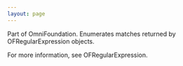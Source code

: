 ```yaml
---
layout: page
---
```


Part of OmniFoundation.  Enumerates matches returned by OFRegularExpression objects.

For more information, see OFRegularExpression.
